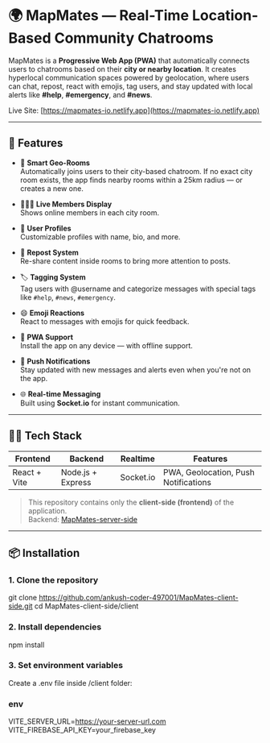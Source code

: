 # 🌍 MapMates — Real-Time Location-Based Community Chatrooms

MapMates is a **Progressive Web App (PWA)** that automatically connects users to chatrooms based on their **city or nearby location**. It creates hyperlocal communication spaces powered by geolocation, where users can chat, repost, react with emojis, tag users, and stay updated with local alerts like **#help**, **#emergency**, and **#news**.

Live Site: [https://mapmates-io.netlify.app](https://mapmates-io.netlify.app)

---

## 🚀 Features

- 📍 **Smart Geo-Rooms**  
  Automatically joins users to their city-based chatroom. If no exact city room exists, the app finds nearby rooms within a 25km radius — or creates a new one.

- 🧑‍🤝‍🧑 **Live Members Display**  
  Shows online members in each city room.

- 👤 **User Profiles**  
  Customizable profiles with name, bio, and more.

- 🔁 **Repost System**  
  Re-share content inside rooms to bring more attention to posts.

- 🏷️ **Tagging System**  
  Tag users with @username and categorize messages with special tags like `#help`, `#news`, `#emergency`.

- 😄 **Emoji Reactions**  
  React to messages with emojis for quick feedback.

- 📲 **PWA Support**  
  Install the app on any device — with offline support.

- 🔔 **Push Notifications**  
  Stay updated with new messages and alerts even when you're not on the app.

- 🌐 **Real-time Messaging**  
  Built using **Socket.io** for instant communication.

---

## 🧑‍💻 Tech Stack

| Frontend    | Backend           | Realtime | Features       |
|-------------|------------------|----------|----------------|
| React + Vite | Node.js + Express | Socket.io | PWA, Geolocation, Push Notifications |

> This repository contains only the **client-side (frontend)** of the application.  
> Backend: [MapMates-server-side](https://github.com/ankush-coder-497001/MapMates-server-side)

---

## 📦 Installation

### 1. Clone the repository
git clone https://github.com/ankush-coder-497001/MapMates-client-side.git
cd MapMates-client-side/client
### 2. Install dependencies
npm install
### 3. Set environment variables
Create a .env file inside /client folder:

### env

VITE_SERVER_URL=https://your-server-url.com
VITE_FIREBASE_API_KEY=your_firebase_key
